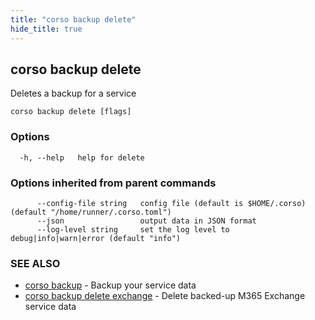 ```yaml
---
title: "corso backup delete"
hide_title: true
---
```

## corso backup delete

Deletes a backup for a service

```
corso backup delete [flags]
```

### Options

```
  -h, --help   help for delete
```

### Options inherited from parent commands

```
      --config-file string   config file (default is $HOME/.corso) (default "/home/runner/.corso.toml")
      --json                 output data in JSON format
      --log-level string     set the log level to debug|info|warn|error (default "info")
```

### SEE ALSO

* [corso backup](corso_backup.md)	 - Backup your service data
* [corso backup delete exchange](corso_backup_delete_exchange.md)	 - Delete backed-up M365 Exchange service data

